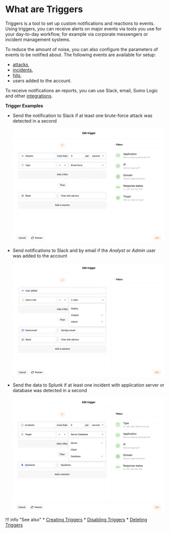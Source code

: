# What are Triggers

Triggers is a tool to set up custom notifications and reactions to events. Using triggers, you can receive alerts on major events via tools you use for your day-to-day workflow, for example via corporate messengers or incident management systems.

To reduce the amount of noise, you can also configure the parameters of events to be notified about. The following events are available for setup:
* [attacks](../../glossary-en.md#attack),
* [incidents](../../glossary-en.md#security-incident),
* [hits](../../glossary-en.md#hit),
* users added to the account.

To receive notifications an reports, you can use Slack, email, Sumo Logic and other [integrations](../settings/integrations/integrations-intro.md).

**Trigger Examples**

* Send the notification to Slack if at least one brute-force attack was detected in a second

    ![!Example of a trigger sending the notification to Slack](../../images/user-guides/triggers/trigger-example1.png)

* Send notifications to Slack and by email if the *Analyst* or *Admin* user was added to the account

    ![!Example of a trigger sending the notification to Slack and by email](../../images/user-guides/triggers/trigger-example2.png)

* Send the data to Splunk if at least one incident with application server or database was detected in a second

    ![!Example of a trigger sending the data to Splunk](../../images/user-guides/triggers/trigger-example3.png)

!!! info "See also"
    * [Creating Triggers](create-trigger.md)
    * [Disabling Triggers](disable-trigger.md)
    * [Deleting Triggers](delete-trigger.md)

